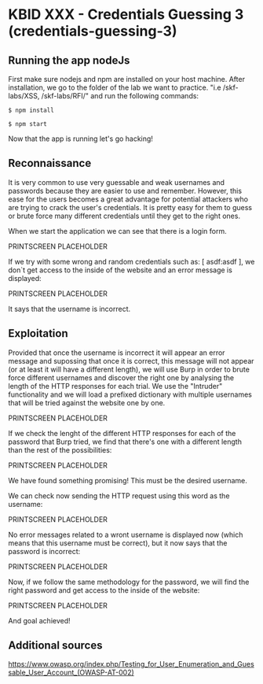 # KBID XXX - Credentials Guessing 3 (credentials-guessing-3)

## Running the app nodeJs

First make sure nodejs and npm are installed on your host machine.
After installation, we go to the folder of the lab we want to practice.
"i.e /skf-labs/XSS, /skf-labs/RFI/" and run the following commands:

```
$ npm install
```

```
$ npm start
```

Now that the app is running let's go hacking!

## Reconnaissance

It is very common to use very guessable and weak usernames and passwords because they are easier to use and remember.
However, this ease for the users becomes a great advantage for potential attackers who are trying to crack the user's credentials.
It is pretty easy for them to guess or brute force many different credentials until they get to the right ones.

When we start the application we can see that there is a login form.

PRINTSCREEN PLACEHOLDER

If we try with some wrong and random credentials such as: [ asdf:asdf ], we don`t get access to the inside of the website and an error message is displayed:

PRINTSCREEN PLACEHOLDER

It says that the username is incorrect.

## Exploitation

Provided that once the username is incorrect it will appear an error message and supossing that once it is correct, this message will not appear (or at least it will have a different length),
we will use Burp in order to brute force different usernames and discover the right one by analysing the length of the HTTP responses for each trial.
We use the "Intruder" functionality and we will load a prefixed dictionary with multiple usernames that will be tried against the website one by one.

PRINTSCREEN PLACEHOLDER

If we check the lenght of the different HTTP responses for each of the password that Burp tried, we find that there's one with a different length than
the rest of the possibilities:

PRINTSCREEN PLACEHOLDER

We have found something promising! This must be the desired username.

We can check now sending the HTTP request using this word as the username:

PRINTSCREEN PLACEHOLDER

No error messages related to a wront username is displayed now (which means that this username must be correct), but it now says that the password is incorrect:

PRINTSCREEN PLACEHOLDER

Now, if we follow the same methodology for the password, we will find the right password and get access to the inside of the website:

PRINTSCREEN PLACEHOLDER

And goal achieved!

## Additional sources

https://www.owasp.org/index.php/Testing_for_User_Enumeration_and_Guessable_User_Account_(OWASP-AT-002)

